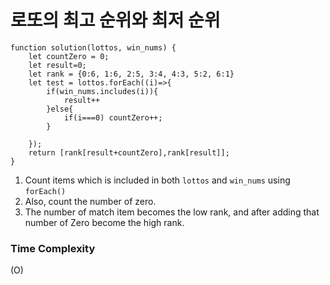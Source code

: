 # 로또의 최고 순위와 최저 순위

```
function solution(lottos, win_nums) {
    let countZero = 0;
    let result=0;
    let rank = {0:6, 1:6, 2:5, 3:4, 4:3, 5:2, 6:1}
    let test = lottos.forEach((i)=>{
        if(win_nums.includes(i)){
            result++
        }else{
            if(i===0) countZero++;
        }
        
    }); 
    return [rank[result+countZero],rank[result]];
}
```

1. Count items which is included in both `lottos` and `win_nums` using `forEach()`
2. Also, count the number of zero.
3. The number of match item becomes the low rank, and after adding  that number of Zero become the high rank.
### Time Complexity

(O)
